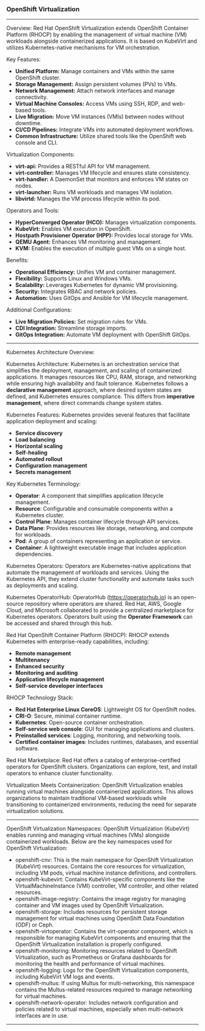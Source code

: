 ### OpenShift Virtualization

---
Overview: Red Hat OpenShift Virtualization extends OpenShift Container Platform (RHOCP) by enabling the management of virtual machine (VM) workloads alongside containerized applications. It is based on KubeVirt and utilizes Kubernetes-native mechanisms for VM orchestration.

Key Features:
- **Unified Platform:** Manage containers and VMs within the same OpenShift cluster.
- **Storage Management:** Assign persistent volumes (PVs) to VMs.
- **Network Management:** Attach network interfaces and manage connectivity.
- **Virtual Machine Consoles:** Access VMs using SSH, RDP, and web-based tools.
- **Live Migration:** Move VM instances (VMIs) between nodes without downtime.
- **CI/CD Pipelines:** Integrate VMs into automated deployment workflows.
- **Common Infrastructure:** Utilize shared tools like the OpenShift web console and CLI.

Virtualization Components:
- **virt-api:** Provides a RESTful API for VM management.
- **virt-controller:** Manages VM lifecycle and ensures state consistency.
- **virt-handler:** A DaemonSet that monitors and enforces VM states on nodes.
- **virt-launcher:** Runs VM workloads and manages VM isolation.
- **libvirtd:** Manages the VM process lifecycle within its pod.

Operators and Tools:
- **HyperConverged Operator (HCO):** Manages virtualization components.
- **KubeVirt:** Enables VM execution in OpenShift.
- **Hostpath Provisioner Operator (HPP):** Provides local storage for VMs.
- **QEMU Agent:** Enhances VM monitoring and management.
- **KVM:** Enables the execution of multiple guest VMs on a single host.

Benefits:
- **Operational Efficiency:** Unifies VM and container management.
- **Flexibility:** Supports Linux and Windows VMs.
- **Scalability:** Leverages Kubernetes for dynamic VM provisioning.
- **Security:** Integrates RBAC and network policies.
- **Automation:** Uses GitOps and Ansible for VM lifecycle management.

Additional Configurations:
- **Live Migration Policies:** Set migration rules for VMs.
- **CDI Integration:** Streamline storage imports.
- **GitOps Integration:** Automate VM deployment with OpenShift GitOps.
---
Kubernetes Architecture Overview:

Kubernetes Architecture: Kubernetes is an orchestration service that simplifies the deployment, management, and scaling of containerized applications. It manages resources like CPU, RAM, storage, and networking while ensuring high availability and fault tolerance. Kubernetes follows a **declarative management** approach, where desired system states are defined, and Kubernetes ensures compliance. This differs from **imperative management**, where direct commands change system states.

Kubernetes Features: Kubernetes provides several features that facilitate application deployment and scaling:
- **Service discovery**
- **Load balancing**
- **Horizontal scaling**
- **Self-healing**
- **Automated rollout**
- **Configuration management**
- **Secrets management**

Key Kubernetes Terminology:
- **Operator**: A component that simplifies application lifecycle management.
- **Resource**: Configurable and consumable components within a Kubernetes cluster.
- **Control Plane**: Manages container lifecycle through API services.
- **Data Plane**: Provides resources like storage, networking, and compute for workloads.
- **Pod**: A group of containers representing an application or service.
- **Container**: A lightweight executable image that includes application dependencies.

Kubernetes Operators: Operators are Kubernetes-native applications that automate the management of workloads and services. Using the Kubernetes API, they extend cluster functionality and automate tasks such as deployments and scaling.

Kubernetes OperatorHub: OperatorHub (https://operatorhub.io) is an open-source repository where operators are shared. Red Hat, AWS, Google Cloud, and Microsoft collaborated to provide a centralized marketplace for Kubernetes operators. Operators built using the **Operator Framework** can be accessed and shared through this hub.

Red Hat OpenShift Container Platform (RHOCP): RHOCP extends Kubernetes with enterprise-ready capabilities, including:
- **Remote management**
- **Multitenancy**
- **Enhanced security**
- **Monitoring and auditing**
- **Application lifecycle management**
- **Self-service developer interfaces**

RHOCP Technology Stack:
- **Red Hat Enterprise Linux CoreOS**: Lightweight OS for OpenShift nodes.
- **CRI-O**: Secure, minimal container runtime.
- **Kubernetes**: Open-source container orchestration.
- **Self-service web console**: GUI for managing applications and clusters.
- **Preinstalled services**: Logging, monitoring, and networking tools.
- **Certified container images**: Includes runtimes, databases, and essential software.

Red Hat Marketplace: Red Hat offers a catalog of enterprise-certified operators for OpenShift clusters. Organizations can explore, test, and install operators to enhance cluster functionality.

Virtualization Meets Containerization: OpenShift Virtualization enables running virtual machines alongside containerized applications. This allows organizations to maintain traditional VM-based workloads while transitioning to containerized environments, reducing the need for separate virtualization solutions.

---
OpenShift Virtualization Namespaces: OpenShift Virtualization (KubeVirt) enables running and managing virtual machines (VMs) alongside containerized workloads. Below are the key namespaces used for OpenShift Virtualization:
- openshift-cnv: This is the main namespace for OpenShift Virtualization (KubeVirt) resources. Contains the core resources for virtualization, including VM pods, virtual machine instance definitions, and controllers.
- openshift-kubevirt: Contains KubeVirt-specific components like the VirtualMachineInstance (VMI) controller, VM controller, and other related resources.
- openshift-image-registry: Contains the image registry for managing container and VM images used by OpenShift Virtualization.
- openshift-storage: Includes resources for persistent storage management for virtual machines using OpenShift Data Foundation (ODF) or Ceph.
- openshift-virtoperator: Contains the virt-operator component, which is responsible for managing KubeVirt components and ensuring that the OpenShift Virtualization installation is properly configured.
- openshift-monitoring: Monitoring resources related to OpenShift Virtualization, such as Prometheus or Grafana dashboards for monitoring the health and performance of virtual machines.
- openshift-logging: Logs for the OpenShift Virtualization components, including KubeVirt VM logs and events.
- openshift-multus: If using Multus for multi-networking, this namespace contains the Multus-related resources required to manage networking for virtual machines.
- openshift-network-operator: Includes network configuration and policies related to virtual machines, especially when multi-network interfaces are in use.

---



